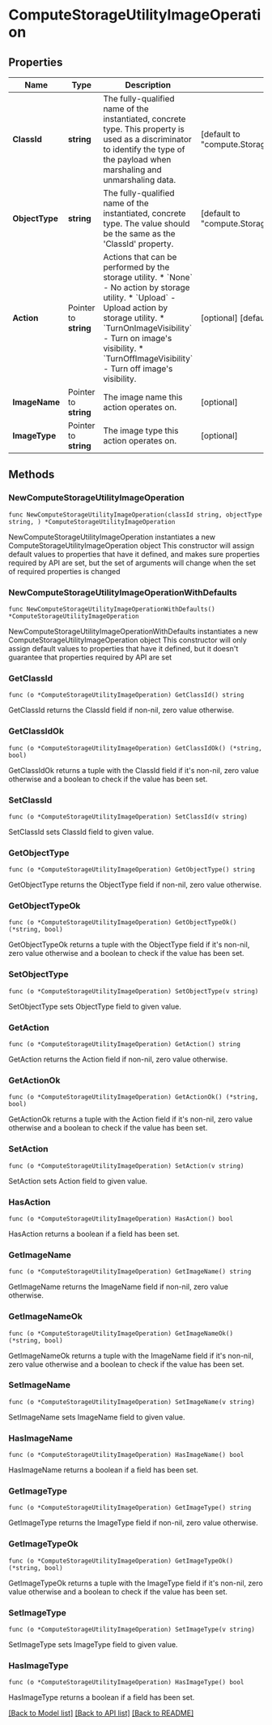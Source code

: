 # ComputeStorageUtilityImageOperation

## Properties

Name | Type | Description | Notes
------------ | ------------- | ------------- | -------------
**ClassId** | **string** | The fully-qualified name of the instantiated, concrete type. This property is used as a discriminator to identify the type of the payload when marshaling and unmarshaling data. | [default to "compute.StorageUtilityImageOperation"]
**ObjectType** | **string** | The fully-qualified name of the instantiated, concrete type. The value should be the same as the &#39;ClassId&#39; property. | [default to "compute.StorageUtilityImageOperation"]
**Action** | Pointer to **string** | Actions that can be performed by the storage utility. * &#x60;None&#x60; - No action by storage utility. * &#x60;Upload&#x60; - Upload action by storage utility. * &#x60;TurnOnImageVisibility&#x60; - Turn on image&#39;s visibility. * &#x60;TurnOffImageVisibility&#x60; - Turn off image&#39;s visibility. | [optional] [default to "None"]
**ImageName** | Pointer to **string** | The image name this action operates on. | [optional] 
**ImageType** | Pointer to **string** | The image type this action operates on. | [optional] 

## Methods

### NewComputeStorageUtilityImageOperation

`func NewComputeStorageUtilityImageOperation(classId string, objectType string, ) *ComputeStorageUtilityImageOperation`

NewComputeStorageUtilityImageOperation instantiates a new ComputeStorageUtilityImageOperation object
This constructor will assign default values to properties that have it defined,
and makes sure properties required by API are set, but the set of arguments
will change when the set of required properties is changed

### NewComputeStorageUtilityImageOperationWithDefaults

`func NewComputeStorageUtilityImageOperationWithDefaults() *ComputeStorageUtilityImageOperation`

NewComputeStorageUtilityImageOperationWithDefaults instantiates a new ComputeStorageUtilityImageOperation object
This constructor will only assign default values to properties that have it defined,
but it doesn't guarantee that properties required by API are set

### GetClassId

`func (o *ComputeStorageUtilityImageOperation) GetClassId() string`

GetClassId returns the ClassId field if non-nil, zero value otherwise.

### GetClassIdOk

`func (o *ComputeStorageUtilityImageOperation) GetClassIdOk() (*string, bool)`

GetClassIdOk returns a tuple with the ClassId field if it's non-nil, zero value otherwise
and a boolean to check if the value has been set.

### SetClassId

`func (o *ComputeStorageUtilityImageOperation) SetClassId(v string)`

SetClassId sets ClassId field to given value.


### GetObjectType

`func (o *ComputeStorageUtilityImageOperation) GetObjectType() string`

GetObjectType returns the ObjectType field if non-nil, zero value otherwise.

### GetObjectTypeOk

`func (o *ComputeStorageUtilityImageOperation) GetObjectTypeOk() (*string, bool)`

GetObjectTypeOk returns a tuple with the ObjectType field if it's non-nil, zero value otherwise
and a boolean to check if the value has been set.

### SetObjectType

`func (o *ComputeStorageUtilityImageOperation) SetObjectType(v string)`

SetObjectType sets ObjectType field to given value.


### GetAction

`func (o *ComputeStorageUtilityImageOperation) GetAction() string`

GetAction returns the Action field if non-nil, zero value otherwise.

### GetActionOk

`func (o *ComputeStorageUtilityImageOperation) GetActionOk() (*string, bool)`

GetActionOk returns a tuple with the Action field if it's non-nil, zero value otherwise
and a boolean to check if the value has been set.

### SetAction

`func (o *ComputeStorageUtilityImageOperation) SetAction(v string)`

SetAction sets Action field to given value.

### HasAction

`func (o *ComputeStorageUtilityImageOperation) HasAction() bool`

HasAction returns a boolean if a field has been set.

### GetImageName

`func (o *ComputeStorageUtilityImageOperation) GetImageName() string`

GetImageName returns the ImageName field if non-nil, zero value otherwise.

### GetImageNameOk

`func (o *ComputeStorageUtilityImageOperation) GetImageNameOk() (*string, bool)`

GetImageNameOk returns a tuple with the ImageName field if it's non-nil, zero value otherwise
and a boolean to check if the value has been set.

### SetImageName

`func (o *ComputeStorageUtilityImageOperation) SetImageName(v string)`

SetImageName sets ImageName field to given value.

### HasImageName

`func (o *ComputeStorageUtilityImageOperation) HasImageName() bool`

HasImageName returns a boolean if a field has been set.

### GetImageType

`func (o *ComputeStorageUtilityImageOperation) GetImageType() string`

GetImageType returns the ImageType field if non-nil, zero value otherwise.

### GetImageTypeOk

`func (o *ComputeStorageUtilityImageOperation) GetImageTypeOk() (*string, bool)`

GetImageTypeOk returns a tuple with the ImageType field if it's non-nil, zero value otherwise
and a boolean to check if the value has been set.

### SetImageType

`func (o *ComputeStorageUtilityImageOperation) SetImageType(v string)`

SetImageType sets ImageType field to given value.

### HasImageType

`func (o *ComputeStorageUtilityImageOperation) HasImageType() bool`

HasImageType returns a boolean if a field has been set.


[[Back to Model list]](../README.md#documentation-for-models) [[Back to API list]](../README.md#documentation-for-api-endpoints) [[Back to README]](../README.md)


